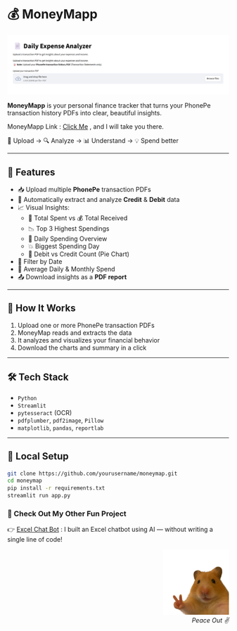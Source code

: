 # 💰 MoneyMapp

![MoneyMapp Banner](/Assests/image.png) <!-- Optional banner, replace with your image -->

**MoneyMapp** is your personal finance tracker that turns your PhonePe transaction history PDFs into clear, beautiful insights.

MoneyMapp Link : <a href="https://moneymapp.streamlit.app/">Click Me</a> , and I will take you there.

📂 Upload → 🔍 Analyze → 📊 Understand → 💡 Spend better

---

## 🚀 Features

- 📥 Upload multiple **PhonePe** transaction PDFs
- 🔎 Automatically extract and analyze **Credit** & **Debit** data
- 📈 Visual Insights:
  - 💸 Total Spent vs 💰 Total Received
  - 📉 Top 3 Highest Spendings
  - 📅 Daily Spending Overview
  - 💥 Biggest Spending Day
  - 🔄 Debit vs Credit Count (Pie Chart)
- 📆 Filter by Date
- 🧮 Average Daily & Monthly Spend
- 📤 Download insights as a **PDF report**

---

## 📂 How It Works

1. Upload one or more PhonePe transaction PDFs
2. MoneyMap reads and extracts the data
3. It analyzes and visualizes your financial behavior
4. Download the charts and summary in a click

---

## 🛠️ Tech Stack

- `Python`
- `Streamlit`
- `pytesseract` (OCR)
- `pdfplumber`, `pdf2image`, `Pillow`
- `matplotlib`, `pandas`, `reportlab`

---

## 🧪 Local Setup

```bash
git clone https://github.com/yourusername/moneymap.git
cd moneymap
pip install -r requirements.txt
streamlit run app.py 
```

### 🎉 Check Out My Other Fun Project
👉 [Excel Chat Bot](https://github.com/MahammedRehman/excel-chatbot-no-code.git) : 
I built an Excel chatbot using AI — without writing a single line of code!

<p align="right">
  <img src="Assests/hamster.png" alt="Peace Image" width="150"/>
  <br>
  <em>Peace Out ✌️</em>
</p>
